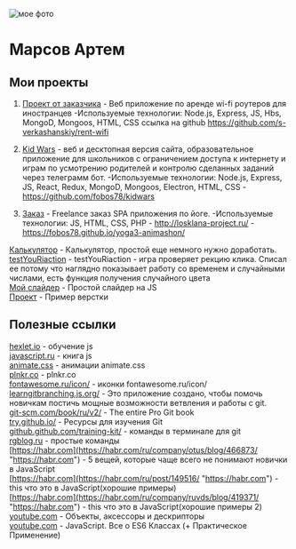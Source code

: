 ![мое фото](fobos78.github.io/Artem.jpg "мое фото")  
# Марсов Артем  

## Мои проекты  
1. [Проект от заказчика](https://rent-wifi.herokuapp.com/  "[rent-wifi.herokuapp.com") - Веб приложение по аренде wi-fi роутеров для иностранцев
-Используемые технологии: Node.js, Express, JS, Hbs, MongoD, Mongoos, HTML, CSS ссылка на github https://github.com/s-verkashanskiy/rent-wifi  

2. [Kid Wars](https://github.com/fobos78/kidwars/  "Kid Wars") - веб и десктопная версия сайта, образовательное приложение для школьников с ограничением доступа к интернету и играм по усмотрению родителей и контролю сделанных заданий через телеграмм бот.
-Используемые технологии: Node.js, Express, JS, React, Redux, MongoD, Mongoos, Electron, HTML, CSS - https://github.com/fobos78/kidwars  

3. [Заказ](http://losklana-project.ru/ "проект") - Freelance заказ SPA приложения по йоге.
-Используемые технологии: JS, HTML, CSS, PHP - http://losklana-project.ru/ - https://fobos78.github.io/yoga3-animashon/  

[Калькулятор](https://fobos78.github.io/calculator/ "Калькулятор") - Калькулятор, простой еще немного нужно доработать.    
[testYouRiaction](https://fobos78.github.io/testYouRiaction/ "testYouRiaction") - testYouRiaction - игра проверяет рекцию клика. Списал ее потому что наглядно показывает работу со временем и случайными числами, есть функция получения случайного цвета  
[Мой слайдер](https://fobos78.github.io/slider_my "Мой слайдер") - Простой слайдер на JS    
[Проект](fobos78.github.io/project1/ "проект") - Пример верстки 


## Полезные ссылки  
[hexlet.io](https://ru.hexlet.io/ "js") - обучение js  
[javascript.ru](https://javascript.ru "js") - книга js  
[animate.css](https://daneden.github.io/animate.css/ "animate.css") - анимации animate.css  
[plnkr.co](https://plnkr.co/edit/?p=catalogue "plnkr.co") - plnkr.co  
[fontawesome.ru/icon/](https://fontawesome.ru/icon/angle-up/ "fontawesome.ru/icon/") - иконки fontawesome.ru/icon/   
[learngitbranching.js.org/](https://learngitbranching.js.org/ "learngitbranching.js.org/") - Это приложение создано, чтобы помочь новичкам постичь мощные возможности ветвления и работы с git.   
[git-scm.com/book/ru/v2/](https://git-scm.com/book/ru/v2/ "git-scm.com/book/ru/v2/") - The entire Pro Git book    
[try.github.io/](https://try.github.io/ "try.github.io/") - Ресурсы для изучения Git  
[github.github.com/training-kit/](https://github.github.com/training-kit/downloads/ru/github-git-cheat-sheet/ "github.github.com/training-kit/") - команды в терминале для git   
[rgblog.ru](http://rgblog.ru/page/git-dlja-chajnika-komandy-kotorye-pomogut-nachat-rabotu "rgblog.ru") - простые команды  
[https://habr.com](https://habr.com/ru/company/otus/blog/466873/ "https://habr.com") - 5 вещей, которые чаще всего не понимают новички в JavaScript  
[https://habr.com](https://habr.com/ru/post/149516/ "https://habr.com") - this что это в JavaScript(хорошие примеры)  
[https://habr.com](https://habr.com/ru/company/ruvds/blog/419371/ "https://habr.com") - this что это в JavaScript(хорошие примеры 2)  
[youtube.com](https://www.youtube.com/watch?v=z5h-iQSB6Dw&list=PLxxUfNXtNloQ-N1ydwmw7LdwMiSEO3CUp&index=7&t=0s "youtube.com") - Объекты, аксессоры и дескрипторы  
[youtube.com](https://www.youtube.com/watch?v=uLY9GXGMXaA "youtube.com") - JavaScript. Все о ES6 Классах (+ Практическое Применение)  

